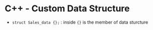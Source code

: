 # C++ - Custom Data Structure

- `struct Sales_data {};` : inside `{}` is the member of data sturcture 